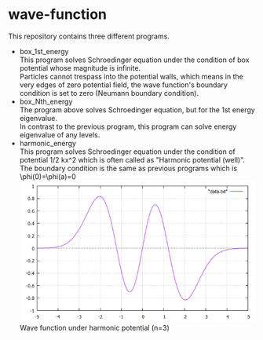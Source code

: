 # wave-function
This repository contains three different programs.  
* box_1st_energy  
This program solves Schroedinger equation under the condition of box potential whose magnitude is infinite.  
Particles cannot trespass into the potential walls, which means in the very edges of zero potential field, the wave function's boundary condition is set to zero (Neumann boundary condition).
* box_Nth_energy  
The program above solves Schroedinger equation, but for the 1st energy eigenvalue.  
In contrast to the previous program, this program can solve energy eigenvalue of any levels.
* harmonic_energy  
This program solves Schroedinger equation under the condition of potential 1/2 kx^2 which is often called as "Harmonic potential (well)".  
The boundary condition is the same as previous programs which is \phi(0)=\phi(a)=0
![Wave function under harmonic potential (n=3)](https://raw.githubusercontent.com/StellaContrail/wave-function/master/harmonic_energy/harmonic_3rd.png)  
Wave function under harmonic potential (n=3)
